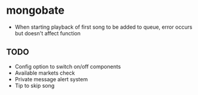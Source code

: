 # mongobate

- When starting playback of first song to be added to queue, error occurs but doesn't affect function

## TODO

- Config option to switch on/off components
- Available markets check
- Private  message alert system
- Tip to skip song